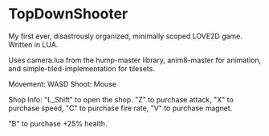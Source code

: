 # TopDownShooter
My first ever, disastrously organized, minimally scoped LOVE2D game.  Written in LUA.

Uses camera.lua from the hump-master library, anim8-master for animation, and simple-tiled-implementation for tilesets.

Movement: WASD
Shoot: Mouse

Shop Info:
"L_Shift" to open the shop.  "Z" to purchase attack, "X" to purchase speed, "C" to purchase fire rate, "V" to purchase magnet.

"B" to purchase +25% health.
